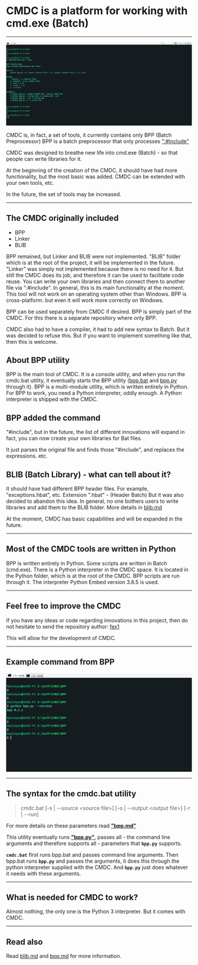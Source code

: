# CMDC is a platform for working with cmd.exe (Batch)

---

![BPP Utility Help](./Assets/Images/help.png "Screenshot of BPP Utility")​

CMDC is, in fact, a set of tools,
it currently contains only BPP (Batch Preprocessor)
BPP is a batch preprocessor that only processes
[":#include"](https://en.wikipedia.org/wiki/Include_directive#C/C++ "Wikipedia: Include directive in C/C++")

CMDC was designed to breathe new life into cmd.exe (Batch) -
so that people can write libraries for it.

At the beginning of the creation of the CMDC,
it should have had more functionality, but the most basic was added.
CMDC can be extended with your own tools, etc.

In the future, the set of tools may be increased.

---

## The CMDC originally included

* BPP
* Linker
* BLIB

BPP remained, but Linker and BLIB were not implemented.
"BLIB" folder which is at the root of the project, it will be implemented in the future.
"Linker" was simply not implemented because there is no need for it.
But still the CMDC does its job,
and therefore it can be used to facilitate code reuse.
You can write your own libraries and then connect them to another file via ":#include".
In general, this is its main functionality at the moment.
This tool will not work on an operating system other than Windows.
BPP is cross-platform. but even it will work more correctly on Windows.

BPP can be used separately from CMDC if desired.
BPP is simply part of the CMDC.
For this there is a separate repository where only BPP.

CMDC also had to have a compiler, it had to add new syntax to Batch.
But it was decided to refuse this.
But if you want to implement something like that, then this is welcome.

## About BPP utility

BPP is the main tool of CMDC.
It is a console utility, and when you run the cmdc.bat utility,
it eventually starts the BPP utility
([bpp.bat](./Bin/bpp.bat "file: bpp.bat") and [bpp.py](./bpp/bpp.py "file: bpp.py") through it).
BPP is a multi-module utility,
which is written entirely in Python.
For BPP to work, you need a Python interpreter, oddly enough.
A Python interpreter is shipped with the CMDC.

## BPP added the command

"#include", but in the future, the list of different innovations will expand
in fact, you can now create your own libraries for Bat files.

It just parses the original file and finds those "#include",
and replaces the expressions. etc.

## BLIB (Batch Library) - what can tell about it?

It should have had different BPP header files.
For example, "exceptions.hbat", etc.
Extension ".hbat" - (Header Batch)
But it was also decided to abandon this idea.
In general, no one bothers users to write libraries and add them to the BLIB folder.
More details in [blib.md](./Doc/blib.md "Doc for BLIB")

At the moment, CMDC has basic capabilities and will be expanded in the future.

---

## Most of the CMDC tools are written in Python

BPP is written entirely in Python.
Some scripts are written in Batch (cmd.exe).
There is a Python interpreter in the CMDC space.
It is located in the Python folder, which is at the root of the CMDC.
BPP scripts are run through it.
The interpreter Python Embed version 3.8.5 is used.

---

## Feel free to improve the CMDC

If you have any ideas or code regarding innovations in this project,
then do not hesitate to send the repository author: [fex1](https://github.com/fex7 "Author CMDC")

This will allow for the development of CMDC.

---

## Example command from BPP

![BPP Utility Version](./Assets/Images/bpp_version.png "Example command from BPP")

---

## The syntax for the cmdc.bat utility

> cmdc.bat \[-s | --source \<source file\>\] \[-o | --output \<output file\>\] \[-r | --run\]

For more details on these parameters read **["bpp.md"](bpp/Doc/bpp.md)**

This utility eventually runs **["bpp.py"](bpp/bpp.py)**, passes all -
the command line arguments and therefore supports all -
parameters that **`bpp.py`** supports.

**`cmdc.bat`** first runs bpp.bat and passes command line arguments.
Then bpp.bat runs **`bpp.py`** and passes the arguments,
it does this through the python interpreter supplied with the CMDC.
And **`bpp.py`** just does whatever it needs with these arguments.

---

## What is needed for CMDC to work?

Almost nothing, the only one is the Python 3 interpreter.
But it comes with CMDC.

---

## Read also

Read [blib.md](./Doc/blib.md "Doc for BLIB") and
[bpp.md](./bpp/Doc/bpp.md "Doc for BPP") for more information.

